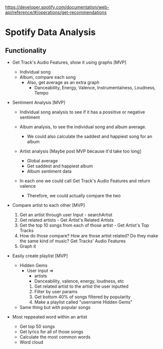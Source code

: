 https://developer.spotify.com/documentation/web-api/reference/#/operations/get-recommendations

# Spotify Data Analysis

## Functionality

- Get Track's Audio Features, show it using graphs [MVP]

  - Individual song
  - Album, compare each song
    - Also, get average as an extra graph
      - Danceability, Energy, Valence, Instrumentalness, Loudness, Tempo

- Sentiment Analysis [MVP]

  - Individual song analysis to see if it has a possitive or negative sentiment
  - Album analysis, to see the individual song and album average.
    - We could also calculate the saddest and happiest song for an album
  - Artist analysis [Maybe post MVP because it'd take too long]

    - Global average
    - Get saddest and happiest album
    - Album sentiment data

  - In each one we could call Get Track's Audio Features and return valence
    - Therefore, we could actually compare the two

- Compare artist to each other [MVP]

  1. Get an artist through user Input - searchArtist
  2. Get related artists - Get Artist's Related Artists
  3. Get the top 10 songs from each of those artist - Get Artist's Top Tracks
  4. How do those compare? How are those artist related? Do they make the same kind of music? Get Tracks' Audio Features
  5. Graph it

- Easily create playlist [MVP]

  - Hidden Gems
    - User input =>
      - artists
      - Danceability, valence, energy, loudness, etc
      1. Get related artist to the artist the user inputted
      2. Filter by user params
      3. Get bottom 40% of songs filtered by popularity
      4. Make a playlist called "username Hidden Gems"
  - Same thing but with popular songs

- Most reppeated word within an artist
  - Get top 50 songs
  - Get lyrics for all of those songs
  - Calculate the most common words
  - Word cloud
